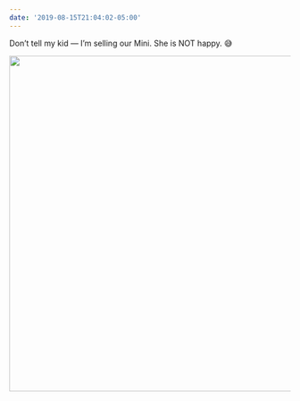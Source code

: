 ```yaml
---
date: '2019-08-15T21:04:02-05:00'
---
```

Don’t tell my kid — I’m selling our Mini. She is NOT happy. 😅

<img src="/posts/uploads/2019/a7460f0203.jpg" width="600" height="600" alt="" />
